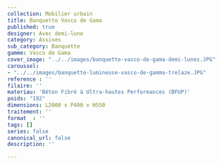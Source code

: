 ```yaml
---
collection: Mobilier urbain
title: Banquette Vasco de Gama
published: true
designer: Avec demi-lune
category: Assises
sub_category: Banquette
gamme: Vasco de Gama
cover_image: "../../images/banquette-vasco-de-gama-demi-lunes.JPG"
caroussel:
- "../../images/banquette-lumineuse-vasco-de-gamma-trelaze.JPG"
reference : ''
filaire: ''
materiau: 'Béton Fibré à Ultra-hautes Performances (BFUP)'
poids: "192"
dimensions: L2000 x P400 x H550
traitement: ''
format  : ''
tags: []
series: false
canonical_url: false
description: ''

---
```

